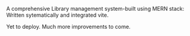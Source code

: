 A comprehensive Library management system-built using MERN stack:
Written sytematically and integrated vite.

Yet to deploy.
Much more improvements to come.
